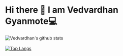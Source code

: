 # Hi there 👋 I am Vedvardhan Gyanmote💻

![Vedvardhan's github stats](https://github-readme-stats.vercel.app/api?username=ved08&show_icons=true)<br><br>
[![Top Langs](https://github-readme-stats.vercel.app/api/top-langs/?username=ved08&&show_icons=true&title_color=151515&icon_color=bb2acf&text_color=151515&bg_color=ffffff)](https://github.com/ved08/)
<!--
**ved08/ved08** is a ✨ _special_ ✨ repository because its `README.md` (this file) appears on your GitHub profile.

Here are some ideas to get you started:

- 🔭 I’m currently working on ...
- 🌱 I’m currently learning ...
- 👯 I’m looking to collaborate on ...
- 🤔 I’m looking for help with ...
- 💬 Ask me about ...
- 📫 How to reach me: ...
- 😄 Pronouns: ...
- ⚡ Fun fact: ...
-->
